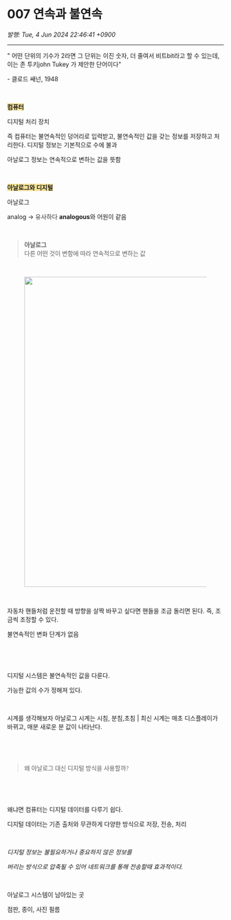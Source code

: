 # 007 연속과 불연속

*발행: Tue, 4 Jun 2024 22:46:41 +0900*

---

<p>" 어떤 단위의 기수가 2라면 그 단위는 이진 숫자, 더 줄여서 비트bit라고 할 수 있는데, 이는 존 투키john Tukey 가 제안한 단어이다"</p>
<p>- 클로드 쌔넌, 1948</p>
<p>&nbsp;</p>
<p><b><span style="background-color: #f6e199;">컴퓨터</span></b></p>
<p>디지털 처리 장치</p>
<p>즉 컴퓨터는 불연속적인 덩어리로 입력받고, 불연속적인 값을 갖는 정보를 저장하고 처리한다. 디지털 정보는 기본적으로 수에 불과</p>
<p>아날로그 정보는 연속적으로 변하는 값을 뜻함</p>
<p>&nbsp;</p>
<p><b><span style="background-color: #f6e199;">아날로그와 디지털</span></b></p>
<p>아날로그</p>
<p>analog -&gt; <span style="color: #333333; text-align: start;">유사하다&nbsp;</span><b>analogous</b>와 어원이 같음</p>
<p>&nbsp;</p>
<blockquote><span style="font-family: 'Noto Serif KR';"><b>아날로그</b><br />다른 어떤 것이 변함에 따라 연속적으로 변하는 값</span></blockquote>
<p>&nbsp;</p>
<p><figure class="imageblock alignCenter"><span><img height="720" src="https://blog.kakaocdn.net/dn/ebGDJJ/btsHOJhJM7P/RewK8kKTuJWrLXWJPUugoK/img.jpg" width="1280" /></span></figure>
</p>
<p>&nbsp;</p>
<p>자동차 핸들처럼 운전할 때 방향을 살짝 바꾸고 싶다면 핸들을 조금 돌리면 된다. 즉, 조금씩 조정할 수 있다.&nbsp;</p>
<p>불연속적인 변화 단계가 없음</p>
<p>&nbsp;</p>
<p>&nbsp;</p>
<p>디지털 시스템은 불연속적인 값을 다룬다.</p>
<p>가능한 값의 수가 정해져 있다.</p>
<p>&nbsp;</p>
<p>시계를 생각해보자 아날로그 시계는 시침, 분침,초침 | 최신 시계는 매초 디스플레이가 바뀌고, 매분 새로운 분 값이 나타난다.</p>
<p>&nbsp;</p>
<p>&nbsp;</p>
<blockquote><span style="font-family: 'Noto Serif KR';">왜 아날로그 대신 디지털 방식을 사용할까?</span></blockquote>
<p>&nbsp;</p>
<p>&nbsp;</p>
<p>왜냐면 컴퓨터는 디지털 데이터를 다루기 쉽다.</p>
<p>디지털 데이터는 기존 출처와 무관하게 다양한 방식으로 저장, 전송, 처리</p>
<p>&nbsp;</p>
<p><i>디지털 정보는 불필요하거나 중요하지 않은 정보를 </i></p>
<p><i>버리는 방식으로 압축될 수 있어 네트워크를 통해 전송할때 효과적이다.</i></p>
<p>&nbsp;</p>
<p>아날로그 시스템이 남아있는 곳</p>
<p>점판, 종이, 사진 필름&nbsp;</p>
<p>&nbsp;</p>
<p>&nbsp;</p>
<p>&nbsp;</p>
<p>&nbsp;</p>
<p><img id="image-hover-icon" src="chrome-extension://pbhpcbdjngblklnibanbkgkogjmbjeoe/src/public/images/128px.png" style="width: 25px; height: 25px; cursor: pointer; display: none;" /></p>